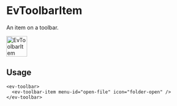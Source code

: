 # EvToolbarItem

An item on a toolbar.

<img width="54" alt="EvToolbarItem" src="https://user-images.githubusercontent.com/611996/90172898-40ff5000-dd69-11ea-9772-419a94ce56e0.png">

## Usage
```vue
<ev-toolbar>
  <ev-toolbar-item menu-id="open-file" icon="folder-open" />
</ev-toolbar>
```